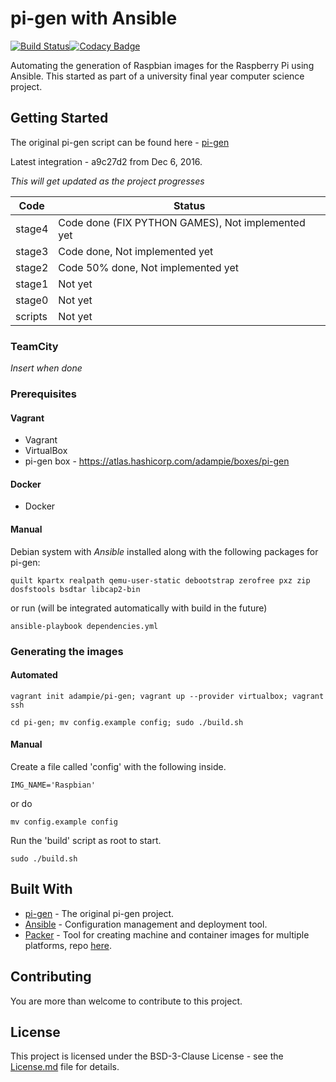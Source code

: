 # pi-gen with Ansible

[![Build Status](https://travis-ci.org/adampie/pi-gen.svg?branch=master)](https://travis-ci.org/adampie/pi-gen)[![Codacy Badge](https://api.codacy.com/project/badge/Grade/60be91386cc24f1fb5b15e0ff6eaa72b)](https://www.codacy.com/app/adampie/pi-gen?utm_source=github.com&amp;utm_medium=referral&amp;utm_content=adampie/pi-gen&amp;utm_campaign=Badge_Grade)

Automating the generation of Raspbian images for the Raspberry Pi using Ansible. 
This started as part of a university final year computer science project.

## Getting Started

The original pi-gen script can be found here - [pi-gen](https://github.com/RPi-Distro/pi-gen)

Latest integration - a9c27d2 from Dec 6, 2016.

*This will get updated as the project progresses*

|Code|Status|
|----|--------------|
|stage4| Code done (FIX PYTHON GAMES), Not implemented yet |
|stage3| Code done, Not implemented yet |
|stage2| Code 50% done, Not implemented yet|
|stage1|Not yet|
|stage0|Not yet|
|scripts|Not yet|

### TeamCity
*Insert when done*

### Prerequisites
#### Vagrant
- Vagrant
- VirtualBox
- pi-gen box - https://atlas.hashicorp.com/adampie/boxes/pi-gen

#### Docker
- Docker

#### Manual
Debian system with *Ansible* installed along with the following packages for pi-gen:
```
quilt kpartx realpath qemu-user-static debootstrap zerofree pxz zip dosfstools bsdtar libcap2-bin
```
or run (will be integrated automatically with build in the future)
```
ansible-playbook dependencies.yml
```
### Generating the images
#### Automated
```
vagrant init adampie/pi-gen; vagrant up --provider virtualbox; vagrant ssh

cd pi-gen; mv config.example config; sudo ./build.sh
```
#### Manual
Create a file called 'config' with the following inside.
```
IMG_NAME='Raspbian'
```
or do
```
mv config.example config
```

Run the 'build' script as root to start. 
```
sudo ./build.sh
```

## Built With
* [pi-gen](https://github.com/RPi-Distro/pi-gen) - The original pi-gen project.
* [Ansible](https://www.ansible.com/) - Configuration management and deployment tool.
* [Packer](https://www.packer.io/) - Tool for creating machine and container images for multiple platforms, repo [here](https://github.com/adampie/pi-gen-packer).

## Contributing
You are more than welcome to contribute to this project.

## License
This project is licensed under the BSD-3-Clause License - see the [License.md](License.md) file for details.
